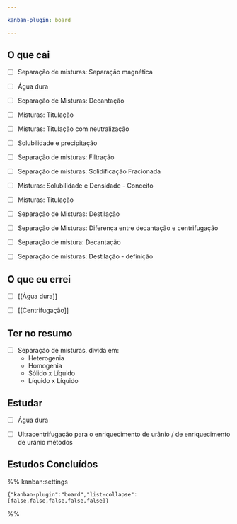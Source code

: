 ```yaml
---

kanban-plugin: board

---
```


## O que cai

- [ ] Separação de misturas: Separação magnética
- [ ] Água dura
- [ ] Separação de Misturas: Decantação
- [ ] Misturas: Titulação
- [ ] Misturas: Titulação com neutralização
- [ ] Solubilidade e precipitação
- [ ] Separação de misturas: Filtração
- [ ] Separação de misturas: Solidificação Fracionada
- [ ] Misturas: Solubilidade e Densidade - Conceito
- [ ] Misturas: Titulação
- [ ] Separação de Misturas: Destilação
- [ ] Separação de Misturas: Diferença entre decantação e centrifugação
- [ ] Separação de mistura: Decantação
- [ ] Separação de misturas: Destilação - definição


## O que eu errei

- [ ] [[Água dura]]
- [ ] [[Centrifugação]]


## Ter no resumo

- [ ] Separação de misturas, divida em:
	- Heterogenia
	- Homogenia
	- Sólido x Líquido
	- Líquido x Líquido


## Estudar

- [ ] Água dura
- [ ] Ultracentrifugação para o enriquecimento de urânio / de enriquecimento de urânio métodos


## Estudos Concluídos





%% kanban:settings
```
{"kanban-plugin":"board","list-collapse":[false,false,false,false,false]}
```
%%
